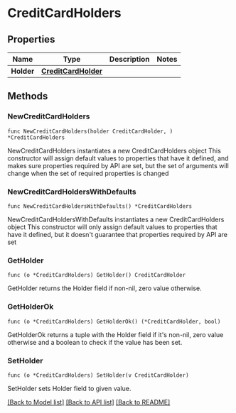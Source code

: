 # CreditCardHolders

## Properties

Name | Type | Description | Notes
------------ | ------------- | ------------- | -------------
**Holder** | [**CreditCardHolder**](CreditCardHolder.md) |  | 

## Methods

### NewCreditCardHolders

`func NewCreditCardHolders(holder CreditCardHolder, ) *CreditCardHolders`

NewCreditCardHolders instantiates a new CreditCardHolders object
This constructor will assign default values to properties that have it defined,
and makes sure properties required by API are set, but the set of arguments
will change when the set of required properties is changed

### NewCreditCardHoldersWithDefaults

`func NewCreditCardHoldersWithDefaults() *CreditCardHolders`

NewCreditCardHoldersWithDefaults instantiates a new CreditCardHolders object
This constructor will only assign default values to properties that have it defined,
but it doesn't guarantee that properties required by API are set

### GetHolder

`func (o *CreditCardHolders) GetHolder() CreditCardHolder`

GetHolder returns the Holder field if non-nil, zero value otherwise.

### GetHolderOk

`func (o *CreditCardHolders) GetHolderOk() (*CreditCardHolder, bool)`

GetHolderOk returns a tuple with the Holder field if it's non-nil, zero value otherwise
and a boolean to check if the value has been set.

### SetHolder

`func (o *CreditCardHolders) SetHolder(v CreditCardHolder)`

SetHolder sets Holder field to given value.



[[Back to Model list]](../README.md#documentation-for-models) [[Back to API list]](../README.md#documentation-for-api-endpoints) [[Back to README]](../README.md)


